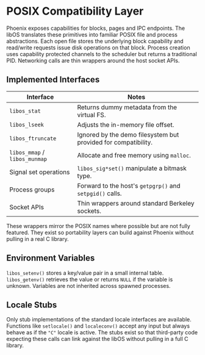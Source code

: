 # POSIX Compatibility Layer

Phoenix exposes capabilities for blocks, pages and IPC endpoints.
The libOS translates these primitives into familiar POSIX file and
process abstractions.  Each open file stores the underlying block
capability and read/write requests issue disk operations on that block.
Process creation uses capability protected channels to the scheduler but
returns a traditional PID.  Networking calls are thin wrappers around
the host socket APIs.

## Implemented Interfaces
| Interface | Notes |
|-----------|----------------------------------------------|
| `libos_stat` | Returns dummy metadata from the virtual FS. |
| `libos_lseek` | Adjusts the in-memory file offset. |
| `libos_ftruncate` | Ignored by the demo filesystem but provided for compatibility. |
| `libos_mmap` / `libos_munmap` | Allocate and free memory using `malloc`. |
| Signal set operations | `libos_sig*set()` manipulate a bitmask type. |
| Process groups | Forward to the host's `getpgrp()` and `setpgid()` calls. |
| Socket APIs | Thin wrappers around standard Berkeley sockets. |


These wrappers mirror the POSIX names where possible but are not fully
featured.  They exist so portability layers can build against Phoenix
without pulling in a real C library.

## Environment Variables

`libos_setenv()` stores a key/value pair in a small internal table.
`libos_getenv()` retrieves the value or returns `NULL` if the variable is
unknown.  Variables are not inherited across spawned processes.

## Locale Stubs

Only stub implementations of the standard locale interfaces are
available.  Functions like `setlocale()` and `localeconv()` accept any
input but always behave as if the `"C"` locale is active.  The stubs
exist so that third-party code expecting these calls can link against the
libOS without pulling in a full C library.
